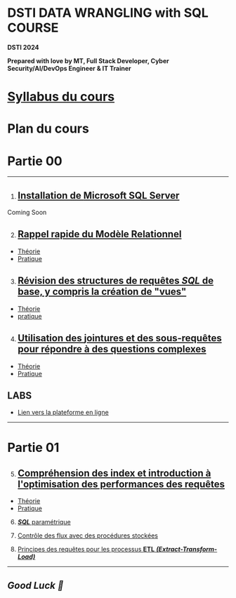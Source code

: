 # DSTI DATA WRANGLING with SQL COURSE

**DSTI 2024**

**Prepared with love by MT, Full Stack Developer, Cyber Security/AI/DevOps Engineer & IT Trainer**

# [Syllabus du cours](./SYLLABUS/SYLLABUS.md)

# Plan du cours

# Partie 00

---

1. ## [Installation de **Microsoft SQL Server**](./00_MSSQL_INSTALL/MSSQL_INSTALL.md) 

Coming Soon

2. ## [Rappel rapide du **Modèle Relationnel**](./01_RELATIONAL_MODEL/)
  
  - [Théorie](./01_RELATIONAL_MODEL/THEORY/RELATIONAL_MODEL_THEORY.md)
  - [Pratique](./01_RELATIONAL_MODEL/LAB/RELATIONAL_MODEL_LAB.md)  
  
3. ## [Révision des structures de requêtes ***SQL*** de base, y compris la création de "vues"](./02_SQL_QUERIES/)  

  - [Théorie](./02_SQL_QUERIES/THEORY/SQL_QUERIES_THEORY.md)
  - [pratique](./02_SQL_QUERIES/LAB/SQL_QUERIES_LAB.md)

4. ## [Utilisation des **jointures** et des **sous-requêtes** pour répondre à des questions complexes](./03_JOINS_SUBQUERIES/) 

  - [Théorie](./03_JOINS_SUBQUERIES/THEORY/JOINS_SUBQUERIES_THEORY.md)
  - [Pratique](./03_JOINS_SUBQUERIES/LAB/JOINS_SUBQUERIES_LAB.md)

## LABS  

- [Lien vers la plateforme en ligne](https://data-wrangling-sql-dsti.vercel.app/)


---

# Partie 01

5. ## [Compréhension des **index** et introduction à l'optimisation des performances des requêtes](./04_INDEXES_QUERIES_OPTIMISATION/)  

  - [Théorie](./04_INDEXES_QUERIES_OPTIMISATION/THEORY/INDEXES_QUERIES_OPTIMISATION_THEORY.md)
  - [Pratique](./04_INDEXES_QUERIES_OPTIMISATION/LAB/INDEXES_QUERIES_OPTIMISATION_LAB.md)

6. [***SQL*** paramétrique]()  

7. [Contrôle des flux avec des procédures stockées]()  

8. [Principes des requêtes pour les processus **ETL** ***(Extract-Transform-Load)***]()

---

***Good Luck 🙂***
---